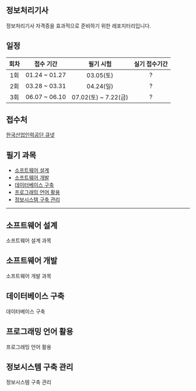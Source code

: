 ## 정보처리기사
정보처리기사 자격증을 효과적으로 준비하기 위한 레포지터리입니다.

## 일정
| 회차 | 접수 기간 | 필기 시험 | 실기 접수기간 |
|:---:|:----:|:----:|:----:|
| 1회 | 01.24 ~ 01.27 | 03.05(토) | ? |
| 2회 | 03.28 ~ 03.31 | 04.24(일) | ? |
| 3회 | 06.07 ~ 06.10 | 07.02(토) ~ 7.22(금) | ? |

## 접수처
[한국산업인력공단 큐넷](https://www.q-net.or.kr/man001.do?imYn=Y&gSite=Q)

## 필기 과목
- [소프트웨어 설계](#소프트웨어-설계)
- [소프트웨어 개발](#소프트웨어-개발)
- [데이터베이스 구축](#데이터베이스-구축)
- [프로그래밍 언어 활용](#프로그래밍-언어-활용)
- [정보시스템 구축 관리](#정보시스템-구축-관리)

----------------

## 소프트웨어 설계
소프트웨어 설계 과목

## 소프트웨어 개발
소프트웨어 개발 과목

## 데이터베이스 구축
데이터베이스 구축

## 프로그래밍 언어 활용
프로그래밍 언어 활용

## 정보시스템 구축 관리
정보시스템 구축 관리
